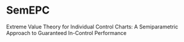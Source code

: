 # SemEPC
Extreme Value Theory for Individual Control Charts: A Semiparametric Approach to Guaranteed In-Control Performance
